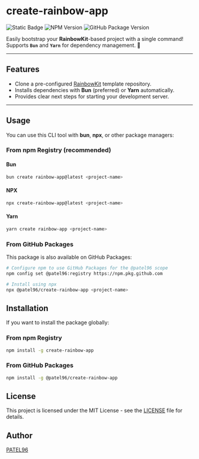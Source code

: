 # create-rainbow-app

![Static Badge](https://img.shields.io/badge/Terminal-CLI-red?style=for-the-badge&logo=console)
![NPM Version](https://img.shields.io/npm/v/create-rainbow-app?style=for-the-badge&logo=npm)
![GitHub Package Version](https://img.shields.io/github/package-json/v/PATEL96/create-rainbow-app?label=GitHub%20Package&style=for-the-badge&logo=github)

Easily bootstrap your **RainbowKit**-based project with a single command!
Supports **`Bun`** and **`Yarn`** for dependency management. 🚀

---

## Features

- Clone a pre-configured [RainbowKit](https://www.rainbowkit.com/) template repository.
- Installs dependencies with **Bun** (preferred) or **Yarn** automatically.
- Provides clear next steps for starting your development server.

---

## Usage

You can use this CLI tool with **bun**, **npx**, or other package managers:

### From npm Registry (recommended)

#### Bun

```bash
bun create rainbow-app@latest <project-name>
```

#### NPX

```bash
npx create-rainbow-app@latest <project-name>
```

#### Yarn

```bash
yarn create rainbow-app <project-name>
```

### From GitHub Packages

This package is also available on GitHub Packages:

```bash
# Configure npm to use GitHub Packages for the @patel96 scope
npm config set @patel96:registry https://npm.pkg.github.com

# Install using npx
npx @patel96/create-rainbow-app <project-name>
```

## Installation

If you want to install the package globally:

### From npm Registry

```bash
npm install -g create-rainbow-app
```

### From GitHub Packages

```bash
npm install -g @patel96/create-rainbow-app
```

## License

This project is licensed under the MIT License - see the [LICENSE](LICENSE) file for details.

## Author

[PATEL96](https://github.com/PATEL96)
